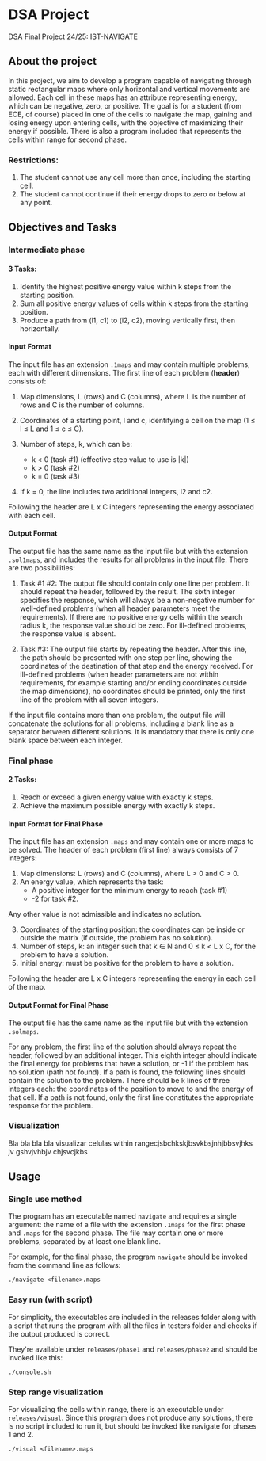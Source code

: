 # DSA Project

DSA Final Project 24/25: IST-NAVIGATE

## About the project
In this project, we aim to develop a program capable of navigating through static rectangular maps where only horizontal and vertical movements are allowed. Each cell in these maps has an attribute representing energy, which can be negative, zero, or positive. The goal is for a student (from ECE, of course) placed in one of the cells to navigate the map, gaining and losing energy upon entering cells, with the objective of maximizing their energy if possible. 
There is also a program included that represents the cells within range for second phase.

### Restrictions:
1. The student cannot use any cell more than once, including the starting cell.
2. The student cannot continue if their energy drops to zero or below at any point.

## Objectives and Tasks
### Intermediate phase
#### 3 Tasks:
1. Identify the highest positive energy value within k steps from the starting position.
2. Sum all positive energy values of cells within k steps from the starting position.
3. Produce a path from (l1, c1) to (l2, c2), moving vertically first, then horizontally.

#### Input Format
The input file has an extension `.1maps` and may contain multiple problems, each with different dimensions. The first line of each problem (**header**) consists of:
1. Map dimensions, L (rows) and C (columns), where L is the number of rows and C is the number of columns.
2. Coordinates of a starting point, l and c, identifying a cell on the map (1 ≤ l ≤ L and 1 ≤ c ≤ C).
3. Number of steps, k, which can be:
    - k < 0 (task #1) (effective step value to use is |k|)
    - k > 0 (task #2)
    - k = 0 (task #3)

4. If k = 0, the line includes two additional integers, l2 and c2.

Following the header are L x C integers representing the energy associated with each cell.

#### Output Format
The output file has the same name as the input file but with the extension `.sol1maps`, and includes the results for all problems in the input file. There are two possibilities:

1. Task #1 #2: The output file should contain only one line per problem. It should repeat the header, followed by the result. The sixth integer specifies the response, which will always be a non-negative number for well-defined problems (when all header parameters meet the requirements). 
If there are no positive energy cells within the search radius k, the response value should be zero. 
For ill-defined problems, the response value is absent.

2. Task #3: The output file starts by repeating the header. After this line, the path should be presented with one step per line, showing the coordinates of the destination of that step and the energy received. 
For ill-defined problems (when header parameters are not within requirements, for example starting and/or ending coordinates outside the map dimensions), no coordinates should be printed, only the first line of the problem with all seven integers.

If the input file contains more than one problem, the output file will concatenate the solutions for all problems, including a blank line as a separator between different solutions. It is mandatory that there is only one blank space between each integer.


### Final phase
#### 2 Tasks:
1. Reach or exceed a given energy value with exactly k steps.
2. Achieve the maximum possible energy with exactly k steps.

#### Input Format for Final Phase
The input file has an extension `.maps` and may contain one or more maps to be solved. The header of each problem (first line) always consists of 7 integers:
1. Map dimensions: L (rows) and C (columns), where L > 0 and C > 0.
2. An energy value, which represents the task:
    - A positive integer for the minimum energy to reach (task #1)
    - -2 for task #2.

Any other value is not admissible and indicates no solution.

3. Coordinates of the starting position: the coordinates can be inside or outside the matrix (if outside, the problem has no solution).
4. Number of steps, k: an integer such that k ∈ N and 0 ≤ k < L x C, for the problem to have a solution.
5. Initial energy: must be positive for the problem to have a solution.

Following the header are L x C integers representing the energy in each cell of the map.

#### Output Format for Final Phase
The output file has the same name as the input file but with the extension `.solmaps`.

For any problem, the first line of the solution should always repeat the header, followed by an additional integer. This eighth integer should indicate the final energy for problems that have a solution, or -1 if the problem has no solution (path not found). 
If a path is found, the following lines should contain the solution to the problem. There should be k lines of three integers each: the coordinates of the position to move to and the energy of that cell. 
If a path is not found, only the first line constitutes the appropriate response for the problem.

### Visualization 
Bla bla bla bla visualizar celulas within rangecjsbchkskjbsvkbsjnhjbbsvjhks jv
gshvjvhbjv
chjsvcjkbs


## Usage
### Single use method
The program has an executable named `navigate` and requires a single argument: the name of a file with the extension `.1maps` for the first phase and `.maps` for the second phase. The file may contain one or more problems, separated by at least one blank line.

For example, for the final phase, the program `navigate` should be invoked from the command line as follows:

    ./navigate <filename>.maps

### Easy run (with script)
For simplicity, the executables are included in the releases folder along with a script that runs the program with all the files in testers folder and checks if the output produced is correct.

They're available under `releases/phase1` and `releases/phase2` and should be invoked like this:

    ./console.sh 

### Step range visualization
For visualizing the cells within range, there is an executable under `releases/visual`. Since this program does not produce any solutions, there is no script included to run it, but should be invoked like navigate for phases 1 and 2.

    ./visual <filename>.maps